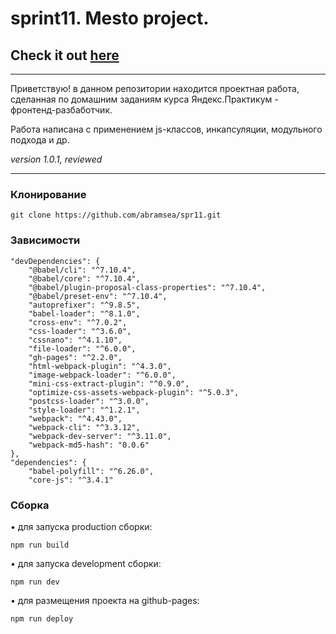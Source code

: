 # sprint11. Mesto project.  
## Check it out [here](https://abramsea.github.io/spr11/)

---

Приветствую! в данном репозитории находится проектная работа, сделанная по домашним заданиям курса Яндекс.Практикум - фронтенд-разбаботчик.

Работа написана с применением js-классов, инкапсуляции, модульного подхода и др.

_version 1.0.1, reviewed_

---

### Клонирование


    git clone https://github.com/abramsea/spr11.git

### Зависимости

    "devDependencies": {
        "@babel/cli": "^7.10.4",
        "@babel/core": "^7.10.4",
        "@babel/plugin-proposal-class-properties": "^7.10.4",
        "@babel/preset-env": "^7.10.4",
        "autoprefixer": "^9.8.5",
        "babel-loader": "^8.1.0",
        "cross-env": "^7.0.2",
        "css-loader": "^3.6.0",
        "cssnano": "^4.1.10",
        "file-loader": "^6.0.0",
        "gh-pages": "^2.2.0",
        "html-webpack-plugin": "^4.3.0",
        "image-webpack-loader": "^6.0.0",
        "mini-css-extract-plugin": "^0.9.0",
        "optimize-css-assets-webpack-plugin": "^5.0.3",
        "postcss-loader": "^3.0.0",
        "style-loader": "^1.2.1",
        "webpack": "^4.43.0",
        "webpack-cli": "^3.3.12",
        "webpack-dev-server": "^3.11.0",
        "webpack-md5-hash": "0.0.6"
    },
    "dependencies": {
        "babel-polyfill": "^6.26.0",
        "core-js": "^3.4.1"

### Сборка

&bull; для запуска production сборки:

    npm run build 

&bull; для запуска development сборки:

    npm run dev 
    


&bull; для размещения проекта на github-pages:

    npm run deploy 
